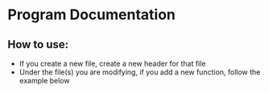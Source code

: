 # Program Documentation

## How to use:

- If you create a new file, create a new header for that file
- Under the file(s) you are modifying, if you add a new function, follow the example below

<!--
Example: 
### file.java
- function1() :
    - Moves the robot forward 10in
- function2() :
    - Moves the robot backward 14in
-->
